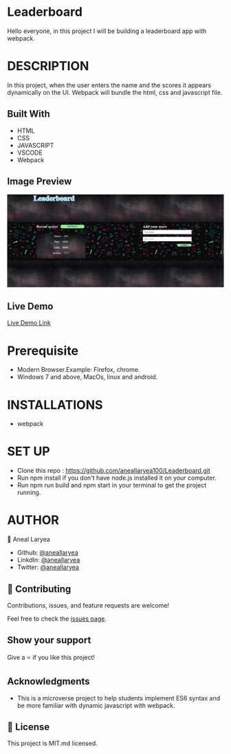 # Leaderboard
Hello everyone, in this project I will be building a leaderboard app with webpack.
# DESCRIPTION
In this project, when the user enters the name and the scores it appears dynamically on the UI. Webpack will bundle the html, css and javascript file.

## Built With

- HTML
- CSS
- JAVASCRIPT
- VSCODE
- Webpack

## Image Preview
![leaderboard](./src/images/leadboard.png)

## Live Demo

[Live Demo Link](https://vermillion-mooncake-0a3677.netlify.app/)

# Prerequisite
* Modern Browser.Example: Firefox, chrome.
* Windows 7 and above, MacOs, linux and android.

# INSTALLATIONS
* webpack


# SET UP
* Clone this repo : https://github.com/aneallaryea100/Leaderboard.git
* Run npm install if you don't have node.js installed it on your computer.
* Run npm run build and npm start in your terminal to get the project running.

# AUTHOR
👤 Aneal Laryea
* Github: [@aneallaryea](https://github.com/aneallaryea100)
* LinkdIn: [@aneallaryea](https://www.linkedin.com/in/nii-aneal-84ba7a147)
* Twitter: [@aneallaryea](https://twitter.com/AnealLaryea)


## 🤝 Contributing

Contributions, issues, and feature requests are welcome!

Feel free to check the [issues page](../../issues/).

## Show your support

Give a ⭐️ if you like this project!

## Acknowledgments

- This is a microverse project to help students implement ES6 syntax and be more familiar with dynamic javascript with webpack.



## 📝 License

This project is MIT.md licensed.
